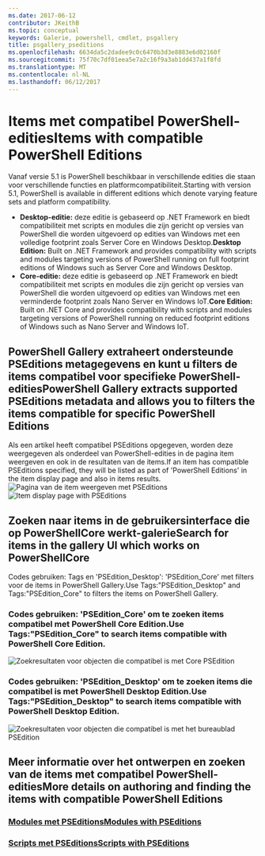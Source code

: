 ```yaml
---
ms.date: 2017-06-12
contributor: JKeithB
ms.topic: conceptual
keywords: Galerie, powershell, cmdlet, psgallery
title: psgallery_pseditions
ms.openlocfilehash: 6634da5c2dadee9c0c6470b3d3e8883e6d02160f
ms.sourcegitcommit: 75f70c7df01eea5e7a2c16f9a3ab1dd437a1f8fd
ms.translationtype: MT
ms.contentlocale: nl-NL
ms.lasthandoff: 06/12/2017
---
```

# <a name="items-with-compatible-powershell-editions"></a><span data-ttu-id="1fcdb-103">Items met compatibel PowerShell-edities</span><span class="sxs-lookup"><span data-stu-id="1fcdb-103">Items with compatible PowerShell Editions</span></span>
<span data-ttu-id="1fcdb-104">Vanaf versie 5.1 is PowerShell beschikbaar in verschillende edities die staan voor verschillende functies en platformcompatibiliteit.</span><span class="sxs-lookup"><span data-stu-id="1fcdb-104">Starting with version 5.1, PowerShell is available in different editions which denote varying feature sets and platform compatibility.</span></span>

- <span data-ttu-id="1fcdb-105">**Desktop-editie:** deze editie is gebaseerd op .NET Framework en biedt compatibiliteit met scripts en modules die zijn gericht op versies van PowerShell die worden uitgevoerd op edities van Windows met een volledige footprint zoals Server Core en Windows Desktop.</span><span class="sxs-lookup"><span data-stu-id="1fcdb-105">**Desktop Edition:** Built on .NET Framework and provides compatibility with scripts and modules targeting versions of PowerShell running on full footprint editions of Windows such as Server Core and Windows Desktop.</span></span>
- <span data-ttu-id="1fcdb-106">**Core-editie:** deze editie is gebaseerd op .NET Framework en biedt compatibiliteit met scripts en modules die zijn gericht op versies van PowerShell die worden uitgevoerd op edities van Windows met een verminderde footprint zoals Nano Server en Windows IoT.</span><span class="sxs-lookup"><span data-stu-id="1fcdb-106">**Core Edition:** Built on .NET Core and provides compatibility with scripts and modules targeting versions of PowerShell running on reduced footprint editions of Windows such as Nano Server and Windows IoT.</span></span>

## <a name="powershell-gallery-extracts-supported-pseditions-metadata-and-allows-you-to-filters-the-items-compatible-for-specific-powershell-editions"></a><span data-ttu-id="1fcdb-107">PowerShell Gallery extraheert ondersteunde PSEditions metagegevens en kunt u filters de items compatibel voor specifieke PowerShell-edities</span><span class="sxs-lookup"><span data-stu-id="1fcdb-107">PowerShell Gallery extracts supported PSEditions metadata and allows you to filters the items compatible for specific PowerShell Editions</span></span>

<span data-ttu-id="1fcdb-108">Als een artikel heeft compatibel PSEditions opgegeven, worden deze weergegeven als onderdeel van PowerShell-edities in de pagina item weergeven en ook in de resultaten van de items.</span><span class="sxs-lookup"><span data-stu-id="1fcdb-108">If an item has compatible PSEditions specified, they will be listed as part of 'PowerShell Editions' in the item display page and also in items results.</span></span>
<span data-ttu-id="1fcdb-109">![Pagina van de item weergeven met PSEditions](Images/ItemDisplayPageWithPSEditions.PNG)</span><span class="sxs-lookup"><span data-stu-id="1fcdb-109">![Item display page with PSEditions](Images/ItemDisplayPageWithPSEditions.PNG)</span></span>

## <a name="search-for-items-in-the-gallery-ui-which-works-on-powershellcore"></a><span data-ttu-id="1fcdb-110">Zoeken naar items in de gebruikersinterface die op PowerShellCore werkt-galerie</span><span class="sxs-lookup"><span data-stu-id="1fcdb-110">Search for items in the gallery UI which works on PowerShellCore</span></span>
<span data-ttu-id="1fcdb-111">Codes gebruiken: Tags en 'PSEdition_Desktop': 'PSEdition_Core' met filters voor de items in PowerShell Gallery.</span><span class="sxs-lookup"><span data-stu-id="1fcdb-111">Use Tags:"PSEdition_Desktop" and Tags:"PSEdition_Core" to filters the items on PowerShell Gallery.</span></span>

### <a name="use-tagspseditioncore-to-search-items-compatible-with-powershell-core-edition"></a><span data-ttu-id="1fcdb-112">Codes gebruiken: 'PSEdition_Core' om te zoeken items compatibel met PowerShell Core Edition.</span><span class="sxs-lookup"><span data-stu-id="1fcdb-112">Use Tags:"PSEdition_Core" to search items compatible with PowerShell Core Edition.</span></span>
![Zoekresultaten voor objecten die compatibel is met Core PSEdition](Images/SearchResultsWithPSEditions.PNG)

### <a name="use-tagspseditiondesktop-to-search-items-compatible-with-powershell-desktop-edition"></a><span data-ttu-id="1fcdb-114">Codes gebruiken: 'PSEdition_Desktop' om te zoeken items die compatibel is met PowerShell Desktop Edition.</span><span class="sxs-lookup"><span data-stu-id="1fcdb-114">Use Tags:"PSEdition_Desktop" to search items compatible with PowerShell Desktop Edition.</span></span>
![Zoekresultaten voor objecten die compatibel is met het bureaublad PSEdition](Images/SearchResultsWithPSEdition_Desktop.PNG)

## <a name="more-details-on-authoring-and-finding-the-items-with-compatible-powershell-editions"></a><span data-ttu-id="1fcdb-116">Meer informatie over het ontwerpen en zoeken van de items met compatibel PowerShell-edities</span><span class="sxs-lookup"><span data-stu-id="1fcdb-116">More details on authoring and finding the items with compatible PowerShell Editions</span></span>
### <a name="modules-with-pseditionspsgetmodulemodulewithpseditionsupportmd"></a>[<span data-ttu-id="1fcdb-117">Modules met PSEditions</span><span class="sxs-lookup"><span data-stu-id="1fcdb-117">Modules with PSEditions</span></span>](../psget/module/modulewithpseditionsupport.md)
### <a name="scripts-with-pseditionspsgetscriptscriptwithpseditionsupportmd"></a>[<span data-ttu-id="1fcdb-118">Scripts met PSEditions</span><span class="sxs-lookup"><span data-stu-id="1fcdb-118">Scripts with PSEditions</span></span>](../psget/script/scriptwithpseditionsupport.md)

